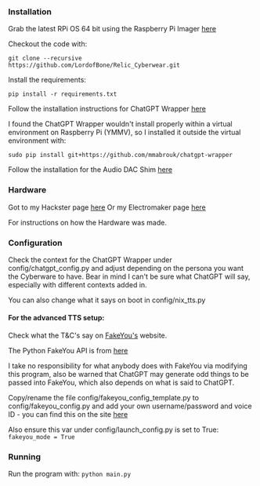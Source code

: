 ### Installation

Grab the latest RPi OS 64 bit using the Raspberry Pi Imager [here](https://www.raspberrypi.org/software/)

Checkout the code with:

```git clone --recursive https://github.com/LordofBone/Relic_Cyberwear.git```

Install the requirements:

```pip install -r requirements.txt```

Follow the installation instructions for ChatGPT Wrapper [here](https://github.com/mmabrouk/chatgpt-wrapper#installation)

I found the ChatGPT Wrapper wouldn't install properly within a virtual environment on Raspberry Pi (YMMV), so I installed 
it outside the virtual environment with:

```sudo pip install git+https://github.com/mmabrouk/chatgpt-wrapper```

Follow the installation for the Audio DAC Shim [here](https://shop.pimoroni.com/products/audio-dac-shim-line-out)

### Hardware

Got to my Hackster page [here](https://www.hackster.io/314reactor/relic-cyberware-7fafb9)
Or my Electromaker page [here](https://www.electromaker.io/profile/314Reactor)

For instructions on how the Hardware was made.

### Configuration

Check the context for the ChatGPT Wrapper under config/chatgpt_config.py and adjust depending on the persona you want
the Cyberware to have. Bear in mind I can't be sure what ChatGPT will say, especially with different contexts added in.

You can also change what it says on boot in config/nix_tts.py

#### For the advanced TTS setup:
Check what the T&C's say on [FakeYou's](https://fakeyou.com/terms) website.

The Python FakeYou API is from [here](https://github.com/shards-7/fakeyou.py)

I take no responsibility for what anybody does with FakeYou via modifying this program, also be warned that ChatGPT may
generate odd things to be passed into FakeYou, which also depends on what is said to ChatGPT.

Copy/rename the file config/fakeyou_config_template.py to config/fakeyou_config.py and add your own username/password and
voice ID - you can find this on the site [here](https://fakeyou.com/)

Also ensure this var under config/launch_config.py is set to True:
```fakeyou_mode = True```

### Running

Run the program with:
```python main.py```